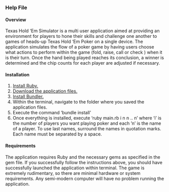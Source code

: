 ### Help File

#### Overview
Texas Hold ‘Em Simulator is a multi user application aimed at providing an environment for players to hone their skills and challenge one another to games of heads-up Texas Hold ‘Em Poker on a single device.  The application simulates the flow of a poker game by having users choose what actions to perform within the game (fold, raise, call or check ) when it is their turn. Once the hand being played reaches its conclusion, a winner is determined and the chip counts for each player are adjusted if necessary. 


#### Installation
1. [Install Ruby.](https://www.ruby-lang.org/en/documentation/installation/)
2. [Download the application files.](https://github.com/BenUlcoq/texas_hold_em_simulator/archive/master.zip)
3. [Install Bundler.](https://bundler.io/)
4.  Within the terminal, navigate to the folder where you saved the application files. 
5. Execute  the command ‘bundle install’
6. Once everything is installed, execute ‘ruby main.rb i n n .. n’ where ‘i’ is the number of players you want playing poker and each ’n’ is the name of a player. To use last names, surround the names in quotation marks. Each name must be separated by a space.

#### Requirements
The application requires Ruby and the necessary gems as specified in the gem file. If you successfully follow the instructions above, you should have successfully launched the application within terminal. The game is extremely rudimentary, so there are minimal hardware or system requirements. Any semi-modern computer will have no problem running the application.

